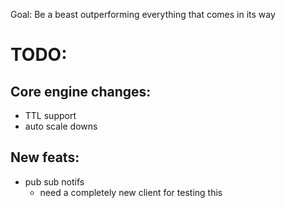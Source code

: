 Goal: Be a beast outperforming everything that comes in its way

# TODO:

## Core engine changes:
- TTL support
- auto scale downs

## New feats:
- pub sub notifs
    - need a completely new client for testing this